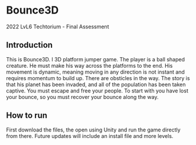 # Bounce3D
2022 LvL6 Techtorium - Final Assessment

## Introduction
This is Bounce3D. I 3D platform jumper game. The player is a ball shaped creature. He must make his way across the platforms to the end. His movement is dynamic, meaning moving in any direction is not instant and requires momentum to build up. There are obsticles in the way.
The story is that his planet has been invaded, and all of the population has been taken captive. You must escape and free your people. To start with you have lost your bounce, so you must recover your bounce along the way.

## How to run
First download the files, the open using Unity and run the game directly from there. Future updates will include an install file and more levels.
